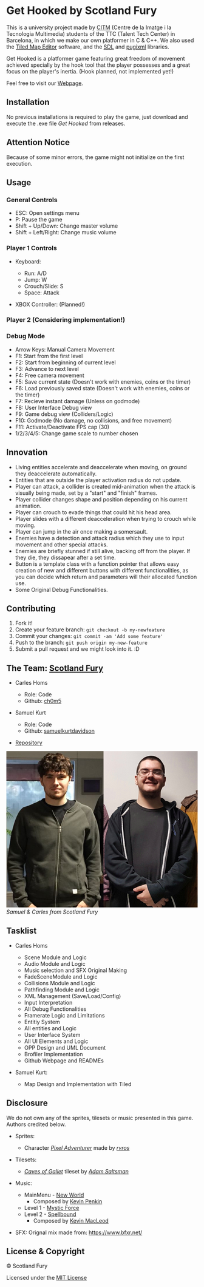 # Get Hooked by Scotland Fury
This is a university project made by [CITM](https://www.citm.upc.edu/ing/) (Centre de la Imatge i la Tecnologia Multimedia) students of the TTC (Talent Tech Center) in Barcelona, in which we make our own platformer in C & C++. We also used the [Tiled Map Editor](https://www.mapeditor.org/) software, and the [SDL](https://www.libsdl.org/) and [pugixml](https://pugixml.org/) libraries.

Get Hooked is a platformer game featuring great freedom of movement achieved specially by the hook tool that the player possesses and a great focus on the player's inertia. (Hook planned, not implemented yet!)

Feel free to visit our [Webpage](https://scotland-fury.github.io/Hook_Platformer/).

## Installation
No previous installations is required to play the game, just download and execute the .exe file *Get Hooked* from releases.

## Attention Notice
Because of some minor errors, the game might not initialize on the first execution.

## Usage
### General Controls
* ESC: Open settings menu
* P: Pause the game
* Shift + Up/Down: Change master volume
* Shift + Left/Right: Change music volume

### Player 1 Controls
* Keyboard:
	* Run: A/D
	* Jump: W
	* Crouch/Slide: S
	* Space: Attack
	
* XBOX Controller: (Planned!)

### Player 2 (Considering implementation!)

### Debug Mode
* Arrow Keys: Manual Camera Movement
* F1: Start from the first level
* F2: Start from beginning of current level
* F3: Advance to next level
* F4: Free camera movement
* F5: Save current state	(Doesn't work with enemies, coins or the timer)
* F6: Load previously saved state	(Doesn't work with enemies, coins or the timer)
* F7: Recieve instant damage (Unless on godmode)
* F8: User Interface Debug view
* F9: Game debug view (Colliders/Logic)
* F10: Godmode (No damage, no collisions, and free movement)
* F11: Activate/Deactivate FPS cap (30)
* 1/2/3/4/5: Change game scale to number chosen

## Innovation
* Living entities accelerate and deaccelerate when moving, on ground they deaccelerate automatically.
* Entities that are outside the player activation radius do not update.
* Player can attack, a collider is created mid-animation when the attack is visually being made, set by a "start" and "finish" frames.
* Player collider changes shape and position depending on his current animation.
* Player can crouch to evade things that could hit his head area.
* Player slides with a different deacceleration when trying to crouch while moving.
* Player can jump in the air once making a somersault.
* Enemies have a detection and attack radius which they use to input movement and other special attacks.
* Enemies are briefly stunned if still alive, backing off from the player. If they die, they dissapear after a set time.
* Button is a template class with a function pointer that allows easy creation of new and different buttons with different functionalities, as you can decide which return and parameters will their allocated function use.
* Some Original Debug Functionalities.

## Contributing
1. Fork it!
2. Create your feature branch: `git checkout -b my-newfeature`
3. Commit your changes: `git commit -am 'Add some
feature'`
4. Push to the branch: `git push origin my-new-feature`
5. Submit a pull request and we might look into it. :D

## The Team: [Scotland Fury](https://github.com/Scotland-Fury)
* Carles Homs 
  * Role: Code
  * Github: [ch0m5](https://github.com/ch0m5)

* Samuel Kurt
  * Role: Code
  * Github: [samuelkurtdavidson](https://github.com/samuelkurtdavidson)

* [Repository](https://github.com/Scotland-Fury/Hook_Platformer)

![Team Photo](https://raw.githubusercontent.com/Scotland-Fury/Hook_Platformer/master/Wiki%20Material/Team_Photo.png)
*Samuel & Carles from Scotland Fury*

## Tasklist
* Carles Homs
	* Scene Module and Logic
	* Audio Module and Logic
	* Music selection and SFX Original Making
	* FadeSceneModule and Logic
	* Collisions Module and Logic
	* Pathfinding Module and Logic
	* XML Management (Save/Load/Config)
	* Input Interpretation
	* All Debug Functionalities
	* Framerate Logic and Limitations
	* Entitiy System
	* All entities and Logic
	* User Interface System
	* All UI Elements and Logic
	* OPP Design and UML Document
	* Brofiler Implementation
	* Github Webpage and READMEs

* Samuel Kurt:
	* Map Design and Implementation with Tiled

## Disclosure
We do not own any of the sprites, tilesets or music presented in this game. Authors credited below.

* Sprites:
	* Character [*Pixel Adventurer*](https://rvros.itch.io/animated-pixel-hero) made by [*rvros*](https://rvros.itch.io/)

* Tilesets:
	* [*Caves of Gallet*](https://adamatomic.itch.io/caves-of-gallet) tileset by [*Adam Saltsman*](https://adamatomic.itch.io/) 

* Music: 
	* MainMenu - [New World](https://www.youtube.com/watch?v=uwgqElzccUE)
		* Composed by [Kevin Penkin](http://www.kpenkmusic.com/)
	* Level 1 - [Mystic Force](https://www.youtube.com/watch?v=pfryxqYSHqA&feature=youtu.be)
	* Level 2 - [Spellbound](https://www.youtube.com/watch?v=FXDThZaMO4c&feature=youtu.be)
		* Composed by [Kevin MacLeod](https://www.youtube.com/channel/UCSZXFhRIx6b0dFX3xS8L1yQ)

* SFX: Orignal mix made from: https://www.bfxr.net/

## License & Copyright 

© Scotland Fury

Licensed under the [MIT License](LICENSE)
